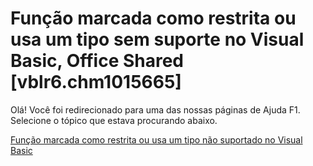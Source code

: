 
# Função marcada como restrita ou usa um tipo sem suporte no Visual Basic, Office Shared [vblr6.chm1015665]

Olá! Você foi redirecionado para uma das nossas páginas de Ajuda F1. Selecione o tópico que estava procurando abaixo.

[Função marcada como restrita ou usa um tipo não suportado no Visual Basic](http://msdn.microsoft.com/library/b013d6ca-2e99-f2c9-d64b-87ef0990493d%28Office.15%29.aspx)
